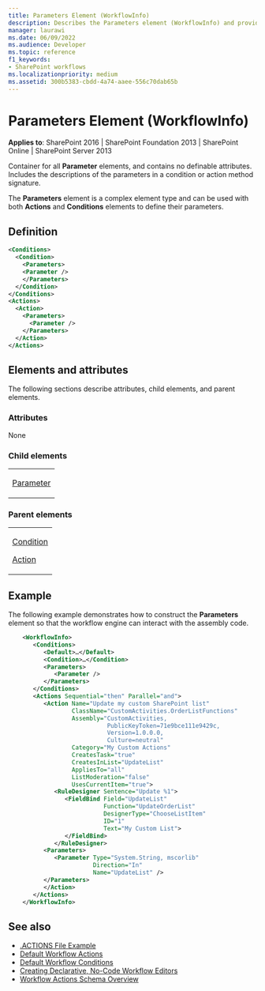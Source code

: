 ```yaml
---
title: Parameters Element (WorkflowInfo)
description: Describes the Parameters element (WorkflowInfo) and provides a definition, the elements and attributes, and an example.
manager: laurawi
ms.date: 06/09/2022
ms.audience: Developer
ms.topic: reference
f1_keywords:
- SharePoint workflows
ms.localizationpriority: medium
ms.assetid: 300b5383-cbdd-4a74-aaee-556c70dab65b
---
```


# Parameters Element (WorkflowInfo)

**Applies to**: SharePoint 2016 | SharePoint Foundation 2013 | SharePoint Online | SharePoint Server 2013

Container for all **Parameter** elements, and contains no definable attributes. Includes the descriptions of the parameters in a condition or action method signature.

The **Parameters** element is a complex element type and can be used with both **Actions** and **Conditions** elements to define their parameters.

## Definition

```XML
<Conditions>
  <Condition>
    <Parameters>
    <Parameter />
    </Parameters>
  </Condition>
</Conditions>
<Actions>
  <Action>
    <Parameters>
      <Parameter />
    </Parameters>
  </Action>
</Actions>
```

## Elements and attributes

The following sections describe attributes, child elements, and parent elements.

### Attributes

None

### Child elements

<table>
<colgroup>
<col width="100%" />
</colgroup>
<tbody>
<tr class="odd">
<td align="left"><p><a href="parameter-element-workflowinfo.md">Parameter</a></p></td>
</tr>
</tbody>
</table>

### Parent elements

<table>
<colgroup>
<col width="100%" />
</colgroup>
<tbody>
<tr class="odd">
<td align="left"><p><a href="condition-element-workflowinfo.md">Condition</a></p>
<p><a href="action-element-workflowinfo.md">Action</a></p></td>
</tr>
</tbody>
</table>

## Example

The following example demonstrates how to construct the **Parameters** element so that the workflow engine can interact with the assembly code.

```XML
    <WorkflowInfo>
       <Conditions>
          <Default>…</Default>
          <Condition>…</Condition>
          <Parameters>
             <Parameter />
          </Parameters>
       </Conditions>
       <Actions Sequential="then" Parallel="and">
          <Action Name="Update my custom SharePoint list"
                  ClassName="CustomActivities.OrderListFunctions"
                  Assembly="CustomActivities,
                            PublicKeyToken=71e9bce111e9429c,
                            Version=1.0.0.0,
                            Culture=neutral"
                  Category="My Custom Actions"
                  CreatesTask="true"
                  CreatesInList="UpdateList"
                  AppliesTo="all"
                  ListModeration="false"
                  UsesCurrentItem="true">
             <RuleDesigner Sentence="Update %1">
                <FieldBind Field="UpdateList"
                           Function="UpdateOrderList"
                           DesignerType="ChooseListItem"
                           ID="1"
                           Text="My Custom List">
                </FieldBind>
             </RuleDesigner>
          <Parameters>
             <Parameter Type="System.String, mscorlib"
                        Direction="In"
                        Name="UpdateList" />
          </Parameters>
          </Action>
       </Actions>
    </WorkflowInfo>
```

## See also

- [.ACTIONS File Example](actions-file-example-workflowinfo.md)
- [Default Workflow Actions](default-workflow-actions-workflowinfo.md)
- [Default Workflow Conditions](default-workflow-conditions-workflowinfo.md)
- [Creating Declarative, No-Code Workflow Editors](https://msdn.microsoft.com/library/office/bb417436.aspx)
- [Workflow Actions Schema Overview](https://msdn.microsoft.com/library/office/bb897626.aspx)
